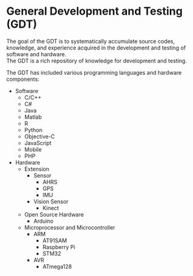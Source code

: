# General Development and Testing (GDT)

The goal of the GDT is to systematically accumulate source codes, knowledge, and experience acquired in the development and testing of software and hardware. <br />
The GDT is a rich repository of knowledge for development and testing.

The GDT has included various programming languages and hardware components:
* Software
  * C/C++
  * C#
  * Java
  * Matlab
  * R
  * Python
  * Objective-C
  * JavaScript
  * Mobile
  * PHP
* Hardware
  * Extension
    * Sensor
      * AHRS
      * GPS
      * IMU
    * Vision Sensor
      * Kinect
  * Open Source Hardware
    * Arduino
  * Microprocessor and Microcontroller
    * ARM
      * AT91SAM
      * Raspberry Pi
      * STM32
    * AVR
      * ATmega128

